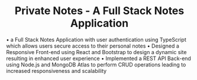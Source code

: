 <h1 align="center">Private Notes - A Full Stack Notes Application</h1>

• a Full Stack Notes Application with user authentication using TypeScript which allows users secure access to their personal notes
• Designed a Responsive Front-end using React and Bootstrap to design a dynamic site resulting in enhanced user experience
• Implemented a REST API Back-end using Node.js and MongoDB Atlas to perform CRUD operations leading to increased responsiveness and scalability

